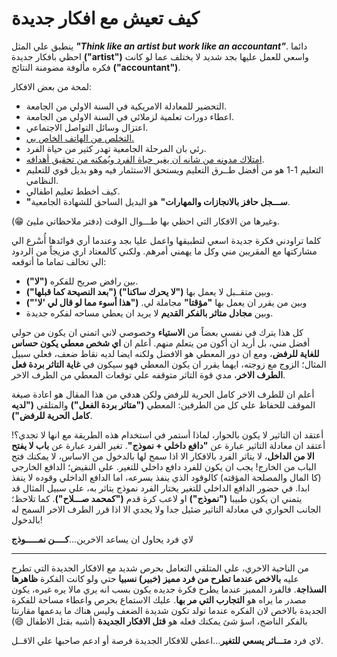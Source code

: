 # كيف تعيش مع افكار جديدة

ينطبق علي المثل **_"Think like an artist but work like an accountant"_**. دائما احظي بافكار جديدة **("artist")** واسعي للعمل عليها بجد شديد لا يختلف عما لو كانت فكره مألوفة مضومنة النتائج **("accountant")**.

لمحة من بعض الافكار:

- التحضير للمعادلة الامريكية في السنة الاولي من الجامعة.
- اعطاء دورات تعلمية لزملائي في السنة الاولي من الجامعة.
- اعتزال وسائل التواصل الاجتماعي.
- [التخلص من الهاتف الخاص بي.](https://ar.ahmedibrahim.dev/why-i-have-no-phone)
- رئي بان المرحلة الجامعية تهدر كثير من حياة الفرد.
- [امتلاك مدونه من شانه ان يغير حياة الفرد ويُمكنه من تحقيق أهدافه](https://ar.ahmedibrahim.dev/blog-anchor).
- التعليم 1-1 هو من أفضل طــرق التعليم ويستحق الاستثمار فيه وهو بديل قوي للتعليم النظامي.
- كيف أخطط تعليم اطفالي.
- **"ســـجل حافز بالانجازات والمهارات"** هو البديل الساحق للشهادة الجامعية.

وغيرها من الافكار التي احظي بها طـــوال الوقت (دفتر ملاحظاتي مليئ 😁).

كلما تراودني فكرة جديدة اسعي لتطبيقها واعمل عليا بجد وعندما أري فوائدها أُسْرع الي مشاركتها مع المقريبن مني وكل ما يهمني أمرهم. ولكني كالمعتاد اري مزيجاً من الردود الي تخالف تماما ما أتوقعه:

- بين رافض صريح للفكره **("لا")**.
- وبين متقــبل لا يعمل بها **("لا يحرك ساكنا") ("بعد النصيحة كما قبلها")**.
- وبين من يقرر ان يعمل بها **"مؤقتا"** مجاملة لي. **("هذا أسوء مما لو قال لي 'لا'")**
- وبين **مجادل متاثر بالفكر القديم** لا يريد ان يعطي مساحه لفكره جديدة.

كل هذا يترك في نفسي بعضاً من **الاستياء** وخصوصي لاني اتمني ان يكون من حولي أفضل مني، بل أريد ان أكون من يتعلم منهم. أعلم ان **اي شخص معطي يكون حساس للغاية للرفض**، ومع ان دور المعطي هو الافضل ولكنه ايضا لديه نقاط ضعف، فعلي سبيل المثال؛ الزوج مع زوجته، ايهما يقرر ان يكون المعطي فهو سيكون في **غاية التاثر بردة فعل الطرف الاخر**، مدي قوة التاثر متوقفه علي توقعات المعطي من الطرف الاخر.

أعلم ان للطرف الاخر كامل الحرية للرفض ولكن هدفي من هذا المقال هو اعادة صيغة الموقف للحفاظ علي كل من الطرفين: المعطي **("متاثر بردة الفعل")** والمتلقي **("لديه كامل الحرية للرفض")**.

أعتقد ان التاثير لا يكون بالحوار، لماذا أستمر في استخدام هذه الطريقة مع انها لا تجدي؟! أعتقد ان معادلة التاثير عبارة عن **"دافع داخلي + نموذج"**. تغير الفرد عبارة عن **باب لا يفتح الا من الداخل**، لا يتاثر الفرد بالافكار الا اذا سمح لها بالدخول من الاساس، لا يمكنك فتح الباب من الخارج! يجب ان يكون للفرد دافع داخلي للتغير. علي النقيض؛ الدافع الخارجي (كا المال والمصلحة المؤقته) كالوقود الذي ينفذ بسرعه، اما الدافع الداخلي وقوده لا ينفذ ابدا. في حضور الدافع الداخلي للتغير يختار الفرد نموذج يتاثر به، علي سبيل المثال قد يتمني ان يكون طبيبا **("نموذج")** او لاعب كرة قدم **("كمحمد صـــلاح")**. كما تلاحظ؛ الجانب الحواري في معادلة التاثير ضئيل جدا ولا يجدي الا اذا قرر الطرف الاخر السمح له بالدخول!

لاي فرد يحاول ان يساعد الاخرين...**كــــن نمـــــوذج**

---

من الناحية الاخري، علي المتلقي التعامل بحرص شديد مع الافكار الجديدة التي تطرح عليه **بالاخص عندما تطرح من فرد مميز (خبير) نسبيا** حتي ولو كانت الفكرة **ظاهرها السذاجة**. فالفرد المميز عندما يطرح فكرة جديده يكون بسب انه يري مالا يره غيره، يكون مصدر ما يراه هو **التجارب التي مر بها**. عليك الاستماع بحرص واعطاء مساحة للفكرة الجديدة بالاخص لان الفكره عندما تولد تكون شديدة الضعف وليس هناك ما يدعمها مقارنتا بالفكر الناضج، اسؤ شئ يمكنك فعله هو **قتل الافكار الجديدة** (أشبه بقتل الاطفال 😄)

لاي فرد **متـــاثر يسعي للتغير**...اعطي للافكار الجديدة فرصة أو ادعم صاحبها علي الاقــل.
